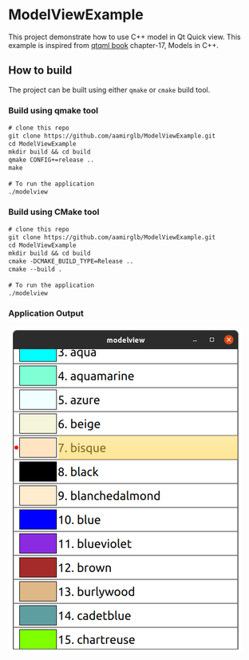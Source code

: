 # ModelViewExample

This project demonstrate how to use C++ model in Qt Quick view. This example is inspired from [qtqml book](https://qmlbook.github.io/ch17-qtcpp/qtcpp.html#models-in-c) chapter-17, Models in C++. 

## How to build
The project can be built using either `qmake` or `cmake` build tool.

### Build using qmake tool
```shell
# clone this repo 
git clone https://github.com/aamirglb/ModelViewExample.git
cd ModelViewExample
mkdir build && cd build
qmake CONFIG+=release ..
make

# To run the application
./modelview
```

### Build using CMake tool
```shell
# clone this repo 
git clone https://github.com/aamirglb/ModelViewExample.git
cd ModelViewExample
mkdir build && cd build
cmake -DCMAKE_BUILD_TYPE=Release ..
cmake --build .

# To run the application
./modelview
```

### Application Output
![](model_view_output.png)
